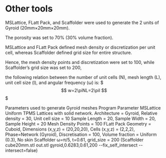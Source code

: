 # Other tools

MSLattice, FLatt Pack, and Scaffolder were used to generate the 2 units of Gyroid (20mm×20mm×20mm).

The porosity was set to 70% (30% volume fraction).

MSLattice and FLatt Pack defined mesh density or discretization per unit cell, whereas Scaffolder defined grid size for entire structure.

Hence, the mesh density points and discretization were set to 100, while Scaffolder’s grid size was set to 200, 

the following relation between the number of unit cells (N), mesh length (L), unit cell size (l), and angular frequency (ω) is:
$$$
w=2\piNL=2\pil
$$$

Parameters used to generate Gyroid meshes
Program
Parameter
MSLattice
Uniform TPMS Lattices with solid network.
Architecture = Gyroid, Relative density = 30, Unit cell size = 10
Sample Length = 20, Sample Width = 20, Sample Height = 20
Mesh Density Points = 100
FLatt Pack
Geometry = Cuboid, Dimensions (x,y,z) = (20,20,20), Cells (x,y,z) = (2,2,2),
Phase=Network (Gyroid), Discretisation = 100,
Volume fraction =  Uniform (0.3), No skin
Scaffolder
ω=π/5, t=0.61, grid_size = 200
(Scaffolder cube20mm.stl out.stl gyroid,0.6283,0.61,200
--fix_self_intersect --intersect=false)




